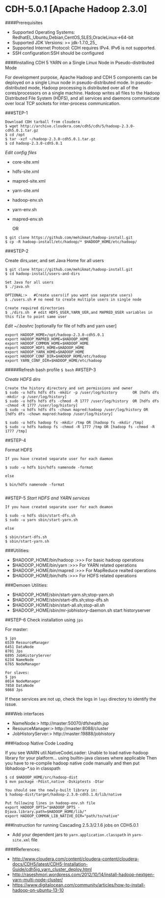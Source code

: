 CDH-5.0.1 [Apache Hadoop 2.3.0]
=============================
####Prerequisites
- Supported Operating Systems: RedhatEL,Ubuntu,Debian,CentOS,SLES,OracleLinux->64-bit
- Supported JDK Versions: >= jdk-1.7.0_25_
- Supported Internet Protocol: CDH requires IPv4. IPv6 is not supported.
- SSH configuration:SSH should be configured

####Installing CDH 5 YARN on a Single Linux Node in Pseudo-distributed Mode

For development purpose, Apache Hadoop and CDH 5 components can be deployed
on a single Linux node in pseudo-distributed mode.
In pseudo-distributed mode, Hadoop processing is distributed over all of the
cores/processors on a single machine. Hadoop writes all files to the
Hadoop Distributed File System (HDFS), and all services and daemons communicate
over local TCP sockets for inter-process communication.

###STEP-1
```
Download CDH tarball from cloudera
$ wget http://archive.cloudera.com/cdh5/cdh/5/hadoop-2.3.0-cdh5.0.1.tar.gz
$ cd /opt
$ tar -xzf ~/hadoop-2.3.0-cdh5.0.1.tar.gz
$ cd hadoop-2.3.0-cdh5.0.1
```
_Edit config files_
 - core-site.xml
 - hdfs-site.xml
 - mapred-site.xml
 - yarn-site.xml
 - hadoop-env.sh
 - yarn-env.sh
 - mapred-env.sh
 
    OR

```
$ git clone https://github.com/mehikmat/hadoop-install.git
$ cp -R hadoop-install/etc/hadoop/* $HADOOP_HOME/etc/hadoop/
```


###STEP-2

Create dirs,user, and set Java Home for all users

```
$ git clone https://github.com/mehikmat/hadoop-install.git
$ cd hadoop-install/users-and-dirs

Set Java for all users
$ ./java.sh

OPTIONAL:>   #Create users(if you want use separate users)
$ ./users.sh # no need to create multiple users in single node

Create required directories
$ ./dirs.sh  # edit HDFS_USER,YARN_UER,and MAPRED_USER variables in this file to point same user
```

_Edit ~/.bashrc_ [optionally for file of hdfs and yarn user]

```
export HADOOP_HOME=/opt/hadoop-2.3.0-cdh5.0.1
export HADOOP_MAPRED_HOME=$HADOOP_HOME
export HADOOP_COMMON_HOME=$HADOOP_HOME
export HADOOP_HDFS_HOME=$HADOOP_HOME
export HADOOP_YARN_HOME=$HADOOP_HOME
export HADOOP_CONF_DIR=$HADOOP_HOME/etc/hadoop
export YARN_CONF_DIR=$HADOOP_HOME/etc/hadoop
```

#####Refresh bash profile `$ bash`
##STEP-3

_Create HDFS dirs_
```
Create the history directory and set permissions and owner
$ sudo -u hdfs hdfs dfs -mkdir -p /user/log/history       OR [hdfs dfs -mkdir -p /user/log/history]
$ sudo -u hdfs hdfs dfs -chmod -R 1777 /user/log/history  OR [hdfs dfs -chmod -R 1777 /user/log/history]
$ sudo -u hdfs hdfs dfs -chown mapred:hadoop /user/log/history OR [hdfs dfs -chown mapred:hadoop /user/log/history]

$ sudo -u hdfs hadoop fs -mkdir /tmp OR [hadoop fs -mkdir /tmp]
$ sudo -u hdfs hadoop fs -chmod -R 1777 /tmp OR [hadoop fs -chmod -R 1777 /tmp]
```

##STEP-4

Format HDFS
```
If you have created separate user for each daemon

$ sudo -u hdfs bin/hdfs namenode -format

else

$ bin/hdfs namenode -format 
 
```

##STEP-5
_Start HDFS and YARN services_
```
If you have created separate user for each deamon

$ sudo -u hdfs sbin/start-dfs.sh
$ sudo -u yarn sbin/start-yarn.sh

else

$ sbin/start-dfs.sh
$ sbin/start-yarn.sh
```

###Utilities:
- $HADOOP_HOME/bin/hadoop  :>>>   For basic hadoop operations
- $HADOOP_HOME/bin/yarn   :>>>   For YARN related operations
- $HADOOP_HOME/bin/mapred :>>>   For MapReduce realted operations
- $HADOOP_HOME/bin/hdfs  :>>>    For HDFS related operations

###Demoen Utilities:
- $HADOOP_HOME/sbin/start-yarn.sh;stop-yarn.sh
- $HADOOP_HOME/sbin/start-dfs.sh;stop-dfs.sh 
- $HADOOP_HOME/sbin/start-all.sh;stop-all.sh    
- $HADOOP_HOME/sbin/mr-jobhistory-daemon.sh start historyserver


##STEP-6
Check installation using `jps`

For master:
```
$ jps
6539 ResourceManager
6451 DataNode
8701 Jps
6895 JobHistoryServer
6234 NameNode
6765 NodeManager

For slaves:
$ jps
8014 NodeManager
7858 DataNode
9868 Jps

```

If these services are not up, check the logs in `logs` directory to identify the issue.

###Web interfaces

- NameNode:>         http://master:50070/dfshealth.jsp
- ResourceManager:>  http://master:8088/cluster
- JobHistoryServer:> http://master:19888/jobhistory

###Hadoop Native Code Loading

If you see  WARN util.NativeCodeLoader: Unable to load native-hadoop library for your platform... using builtin-java classes where applicable
Then you have to re-compile hadoop native code manually and then put libhadoop-*.so in classpath
```
$ cd $HADOOP_HOME/src/hadoop-dist
$ mvn package -Pdist,native -Dskiptests -Dtar

You should see the newly-built library in:
$ hadoop-dist/target/hadoop-2.3.0-cdh5.1.0/lib/native

Put following lines in hadoop-env.sh file
export HADOOP_OPTS="$HADOOP_OPTS -Djava.library.path=$HADOOP_HOME/lib/"
export HADOOP_COMMON_LIB_NATIVE_DIR="path/to/native"
```

###Instruction for running Cascading 2.5.3/2.1.6 jobs on CDH5.0.1
- Add your dependent jars to `yarn.application.classpath` in `yarn-site.xml` file


####References:
- http://www.cloudera.com/content/cloudera-content/cloudera-docs/CDH5/latest/CDH5-Installation-Guide/cdh5ig_yarn_cluster_deploy.html
- http://raseshmori.wordpress.com/2012/10/14/install-hadoop-nextgen-yarn-multi-node-cluster/
- https://www.digitalocean.com/community/articles/how-to-install-hadoop-on-ubuntu-13-10
